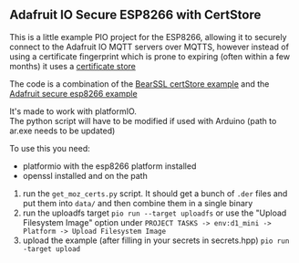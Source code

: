 ## Adafruit IO Secure ESP8266 with CertStore

This is a little example PIO project for the ESP8266, allowing it to securely connect to the
Adafruit IO MQTT servers over MQTTS, however instead of using a certificate fingerprint
which is prone to expiring (often within a few months) it uses a [certificate store](https://arduino-esp8266.readthedocs.io/en/latest/esp8266wifi/bearssl-client-secure-class.html#certificate-stores)

The code is a combination of the [BearSSL certStore example](https://github.com/esp8266/Arduino/blob/master/libraries/ESP8266WiFi/examples/BearSSL_CertStore/BearSSL_CertStore.ino)
and the [Adafruit secure esp8266 example](https://github.com/adafruit/Adafruit_MQTT_Library/tree/master/examples/adafruitio_secure_esp8266)

It's made to work with platformIO.  
The python script will have to be modified if used with Arduino (path to ar.exe needs to be updated)

To use this you need:
 - platformio with the esp8266 platform installed
 - openssl installed and on the path

1) run the `get_moz_certs.py` script. It should get a bunch of `.der` files and put them into `data/` and then combine them in a single binary  
1) run the uploadfs target `pio run --target uploadfs` or use the "Upload Filesystem Image" option under `PROJECT TASKS -> env:d1_mini -> Platform -> Upload Filesystem Image`  
1) upload the example (after filling in your secrets in secrets.hpp) `pio run -target upload`  

